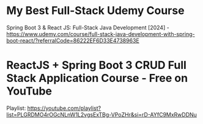 # My Best Full-Stack Udemy Course
Spring Boot 3 & React JS: Full-Stack Java Development [2024] - https://www.udemy.com/course/full-stack-java-development-with-spring-boot-react/?referralCode=86222EF6D33E4738963E

# ReactJS + Spring Boot 3 CRUD Full Stack Application Course - Free on YouTube
Playlist: https://youtube.com/playlist?list=PLGRDMO4rOGcNLnW1L2vgsExTBg-VPoZHr&si=rD-AYfC9MxRwDDNu
